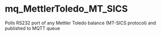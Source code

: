 # mq_MettlerToledo_MT_SICS
Polls RS232 port of any Mettler Toledo balance (MT-SICS protocol) and published to MQTT queue
